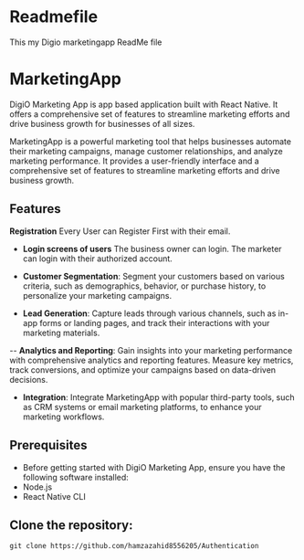 # Readmefile
This my Digio marketingapp ReadMe file

# MarketingApp

DigiO Marketing App is app based application built with React Native. It offers a comprehensive set of features to streamline marketing efforts and drive business growth for businesses of all sizes.

MarketingApp is a powerful marketing tool that helps businesses automate their marketing campaigns, manage customer relationships, and analyze marketing performance. It provides a user-friendly interface and a comprehensive set of features to streamline marketing efforts and drive business growth.

## Features
**Registration** Every User can Register First with their email.

- **Login screens of users** The business owner can login. The marketer can login with their authorized account.  

- **Customer Segmentation**: Segment your customers based on various criteria, such as demographics, behavior, or purchase history, to personalize your marketing campaigns.

- **Lead Generation**: Capture leads through various channels, such as in-app forms or landing pages, and track their interactions with your marketing materials.

-- **Analytics and Reporting**: Gain insights into your marketing performance with comprehensive analytics and reporting features. Measure key metrics, track conversions, and optimize your campaigns based on data-driven decisions.

- **Integration**: Integrate MarketingApp with popular third-party tools, such as CRM systems or email marketing platforms, to enhance your marketing workflows.
## Prerequisites
- Before getting started with DigiO Marketing App, ensure you have the following software installed:
- Node.js
- React Native CLI
## Clone the repository:

```shell
git clone https://github.com/hamzazahid8556205/Authentication
